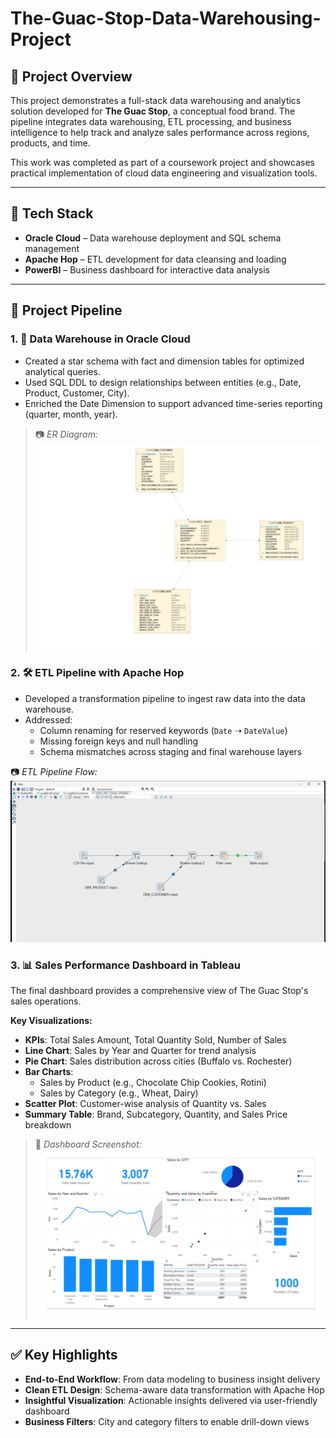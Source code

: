 # The-Guac-Stop-Data-Warehousing-Project

## 📌 Project Overview

This project demonstrates a full-stack data warehousing and analytics solution developed for **The Guac Stop**, a conceptual food brand. The pipeline integrates data warehousing, ETL processing, and business intelligence to help track and analyze sales performance across regions, products, and time.

This work was completed as part of a coursework project and showcases practical implementation of cloud data engineering and visualization tools.

---

## 🧰 Tech Stack

- **Oracle Cloud** – Data warehouse deployment and SQL schema management  
- **Apache Hop** – ETL development for data cleansing and loading  
- **PowerBI** – Business dashboard for interactive data analysis  

---

## 🔄 Project Pipeline

### 1. 💾 Data Warehouse in Oracle Cloud

- Created a star schema with fact and dimension tables for optimized analytical queries.
- Used SQL DDL to design relationships between entities (e.g., Date, Product, Customer, City).
- Enriched the Date Dimension to support advanced time-series reporting (quarter, month, year).

> 📷 *ER Diagram:*  
![ER Diagram](https://github.com/jathin1407/The-Guac-Stop-Data-Warehousing-Project/blob/main/Diagram%20with%20Realtionship.png?raw=true)


### 2. 🛠️ ETL Pipeline with Apache Hop

- Developed a transformation pipeline to ingest raw data into the data warehouse.
- Addressed:
  - Column renaming for reserved keywords (`Date` ➝ `DateValue`)
  - Missing foreign keys and null handling
  - Schema mismatches across staging and final warehouse layers
 
📷 *ETL Pipeline Flow:*  
![ETL Pipeline](https://github.com/jathin1407/The-Guac-Stop-Data-Warehousing-Project/blob/main/Pipeline_Screenshot.png?raw=true)



### 3. 📊 Sales Performance Dashboard in Tableau

The final dashboard provides a comprehensive view of The Guac Stop's sales operations.

**Key Visualizations:**
- **KPIs**: Total Sales Amount, Total Quantity Sold, Number of Sales
- **Line Chart**: Sales by Year and Quarter for trend analysis
- **Pie Chart**: Sales distribution across cities (Buffalo vs. Rochester)
- **Bar Charts**: 
  - Sales by Product (e.g., Chocolate Chip Cookies, Rotini)
  - Sales by Category (e.g., Wheat, Dairy)
- **Scatter Plot**: Customer-wise analysis of Quantity vs. Sales
- **Summary Table**: Brand, Subcategory, Quantity, and Sales Price breakdown

> 📌 *Dashboard Screenshot:*
> ![Dashboard Screenshot](https://github.com/jathin1407/The-Guac-Stop-Data-Warehousing-Project/blob/main/Dashboard_Screenshot.png?raw=true)



---

## ✅ Key Highlights

- **End-to-End Workflow**: From data modeling to business insight delivery  
- **Clean ETL Design**: Schema-aware data transformation with Apache Hop  
- **Insightful Visualization**: Actionable insights delivered via user-friendly dashboard  
- **Business Filters**: City and category filters to enable drill-down views  


